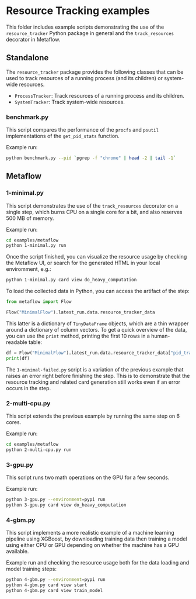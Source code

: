 # Resource Tracking examples

This folder includes example scripts demonstrating the use of the
`resource_tracker` Python package in general and the `track_resources` decorator
in Metaflow.

## Standalone

The `resource_tracker` package provides the following classes that can be used to track
resources of a running process (and its children) or system-wide resources.

* `ProcessTracker`: Track resources of a running process and its children.
* `SystemTracker`: Track system-wide resources.

### benchmark.py

This script compares the performance of the `procfs` and `psutil` implementations
of the `get_pid_stats` function.

Example run:

```sh
python benchmark.py --pid `pgrep -f "chrome" | head -2 | tail -1`
```

## Metaflow

### 1-minimal.py

This script demonstrates the use of the `track_resources` decorator on a single
step, which burns CPU on a single core for a bit, and also reserves 500 MB of
memory.

Example run:

```sh
cd examples/metaflow
python 1-minimal.py run
```

Once the script finished, you can visualize the resource usage by checking the
Metaflow UI, or search for the generated HTML in your local enviromment, e.g.:

```sh
python 1-minimal.py card view do_heavy_computation
```

To load the collected data in Python, you can access the artifact of the step:

```python
from metaflow import Flow

Flow("MinimalFlow").latest_run.data.resource_tracker_data
```

This latter is a dictionary of `TinyDataFrame` objects, which are a thin wrapper
around a dictionary of column vectors. To get a quick overview of the data, you
can use the `print` method, printing the first 10 rows in a human-readable table:

```python
df = Flow("MinimalFlow").latest_run.data.resource_tracker_data["pid_tracker"]
print(df)
```

The `1-minimal-failed.py` script is a variation of the previous example that
raises an error right before finishing the step. This is to demonstrate that the
resource tracking and related card generation still works even if an error occurs
in the step.

### 2-multi-cpu.py

This script extends the previous example by running the same step on 6 cores.

Example run:

```sh
cd examples/metaflow
python 2-multi-cpu.py run
```

### 3-gpu.py

This script runs two math operations on the GPU for a few seconds.

Example run:

```sh
python 3-gpu.py --environment=pypi run
python 3-gpu.py card view do_heavy_computation
```

### 4-gbm.py

This script implements a more realistic example of a machine learning pipeline
using XGBoost, by downloading training data then training a model using either
CPU or GPU depending on whether the machine has a GPU available.

Example run and checking the resource usage both for the data loading and model
training steps:

```sh
python 4-gbm.py --environment=pypi run
python 4-gbm.py card view start
python 4-gbm.py card view train_model
```

